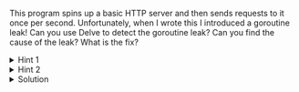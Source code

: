 
This program spins up a basic HTTP server and then sends requests to it once
per second. Unfortunately, when I wrote this I introduced a goroutine leak!
Can you use Delve to detect the goroutine leak? Can you find the cause of the
leak? What is the fix?

<details>
  <summary>Hint 1</summary>
  
  Try using the `goroutines` command to show what goroutines are running.
</details>

<details>
  <summary>Hint 2</summary>
  
  Where are these goroutines stuck? Why might they be stuck there?
</details>

<details>
  <summary>Solution</summary>

  When making HTTP requests the client needs to read all of the data off the
  response body before continuing. Otherwise, the connection will remain open
  and will not be reused for subsequent requests.
</details>
